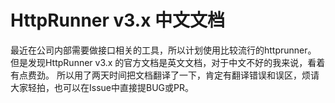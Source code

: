 # HttpRunner v3.x 中文文档
最近在公司内部需要做接口相关的工具，所以计划使用比较流行的httprunner。
但是发现HttpRunner v3.x 的官方文档是英文文档，对于中文不好的我来说，看着有点费劲。
所以用了两天时间把文档翻译了一下，肯定有翻译错误和误区，烦请大家轻拍，也可以在Issue中直接提BUG或PR。
